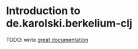 # Introduction to de.karolski.berkelium-clj

TODO: write [great documentation](http://jacobian.org/writing/great-documentation/what-to-write/)
